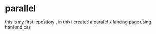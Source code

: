 # parallel
this is my first repository , in this i created a parallel x landing page using html and css
